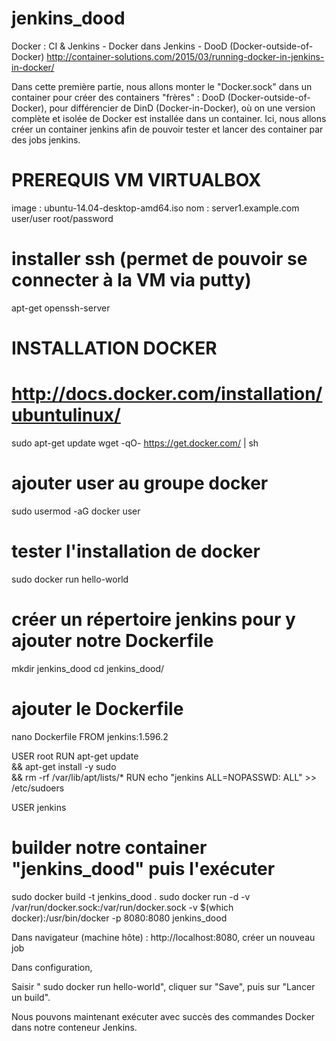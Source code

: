 # jenkins_dood
Docker : CI & Jenkins - Docker dans Jenkins - DooD (Docker-outside-of-Docker)
http://container-solutions.com/2015/03/running-docker-in-jenkins-in-docker/  

Dans cette première partie, nous allons monter le "Docker.sock" dans un container pour créer des containers "frères" : DooD (Docker-outside-of-Docker), pour différencier de DinD (Docker-in-Docker), où on une version complète et isolée de Docker est installée dans un container. Ici, nous allons créer un container jenkins afin de pouvoir tester et lancer des container par des jobs jenkins.

# PREREQUIS VM VIRTUALBOX
image : ubuntu-14.04-desktop-amd64.iso
nom : server1.example.com
user/user
root/password
# installer ssh (permet de pouvoir se connecter à la VM via putty)
apt-get openssh-server

 

# INSTALLATION DOCKER
# http://docs.docker.com/installation/ubuntulinux/
sudo apt-get update
wget -qO- https://get.docker.com/ | sh
# ajouter user au groupe docker
sudo usermod -aG docker user
# tester l'installation de docker
sudo docker run hello-world
# créer un répertoire jenkins pour y ajouter notre Dockerfile
mkdir jenkins_dood
cd jenkins_dood/
# ajouter le Dockerfile 
nano Dockerfile
FROM jenkins:1.596.2
 
USER root
RUN apt-get update \
      && apt-get install -y sudo \
      && rm -rf /var/lib/apt/lists/*
RUN echo "jenkins ALL=NOPASSWD: ALL" >> /etc/sudoers
 
USER jenkins
# builder notre container "jenkins_dood" puis l'exécuter
sudo docker build -t jenkins_dood .
sudo docker run -d -v /var/run/docker.sock:/var/run/docker.sock -v $(which docker):/usr/bin/docker -p 8080:8080 jenkins_dood

Dans navigateur (machine hôte) : http://localhost:8080, créer un nouveau job

 
Dans configuration,  

Saisir " sudo docker run hello-world", cliquer sur "Save", puis sur "Lancer un build".
 

Nous pouvons maintenant exécuter avec succès des commandes Docker dans notre conteneur Jenkins.


